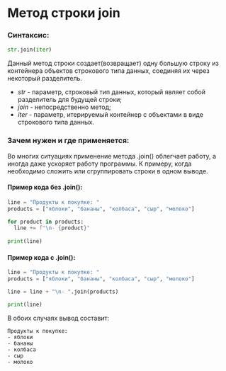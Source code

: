 # Метод строки join

### Синтаксис:

```python
str.join(iter)
```
Данный метод строки создает(возвращает) одну большую строку из контейнера объектов строкового типа данных, соединяя их через некоторый разделитель.
- *str* - параметр, строковый тип данных, который являет собой разделитель для будущей строки;
- *join* - непосредственно метод;
- *iter* - параметр, итерируемый контейнер с объектами в виде строкового типа данных.

### Зачем нужен и где применяется:

Во многих ситуациях применение метода .join() облегчает работу, а иногда даже ускоряет работу программы. К примеру, когда необходимо сложить или сгруппировать строки в одном выводе.

#### Пример кода без .join():
```python
line = "Продукты к покупке: "
products = ["яблоки", "бананы", "колбаса", "сыр", "молоко"]

for product in products:
  line += f"\n- {product}"
  
print(line)
```

#### Пример кода с .join():
```python
line = "Продукты к покупке: "
products = ["яблоки", "бананы", "колбаса", "сыр", "молоко"]

line = line + "\n- ".join(products)

print(line)
```

В обоих случаях вывод составит:
```
Продукты к покупке: 
- яблоки
- бананы
- колбаса
- сыр
- молоко
```

